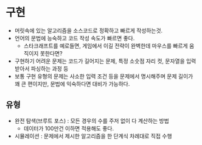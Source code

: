 # 구현
- 머릿속에 있는 알고리즘을 소스코드로 정확하고 빠르게 작성하는것.
- 언어의 문법에 능숙하고 코드 작성 속도가 빠르면 좋다.
    - 스타크래프트를 예로들면, 게임에서 이길 전략이 완벽한데 마우스를 빠르게 움직이지 못한다면?
- 구현하기 어려운 문제는 코드가 길어지는 문제, 특정 소숫점 자리 컷, 문자열을 입력받아서 파싱하는 과정 등
- 보통 구현 유형의 문제는 사소한 입력 조건 등을 문제에서 명시해주며 문제 길이가 꽤 큰 편이지만, 문법에 익숙하다면 대비가 가능하다.

## 유형
- 완전 탐색(브루트 포스) : 모든 경우의 수를 주저 없이 다 계산하는 방법
    - 데이터가 100만건 이하면 적용해도 좋다.
- 시뮬레이션 : 문제에서 제시한 알고리즘을 한 단계식 차례대로 직접 수행

